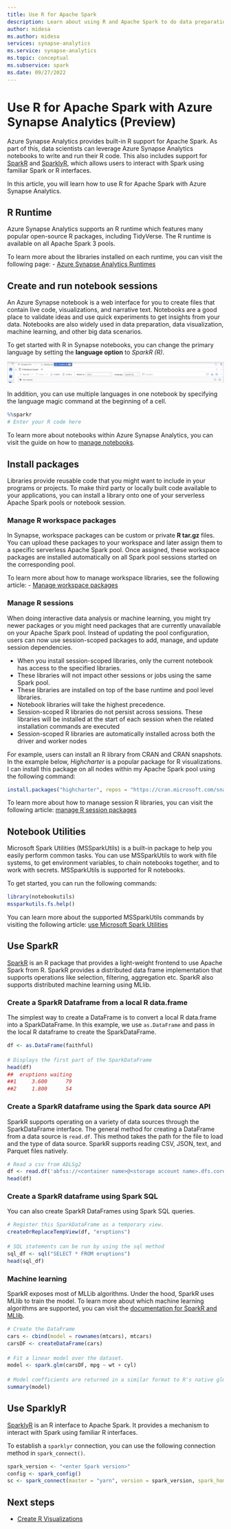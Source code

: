 ```yaml
---
title: Use R for Apache Spark
description: Learn about using R and Apache Spark to do data preparation and machine learning in Azure Synapse Analytics notebooks.
author: midesa
ms.author: midesa
services: synapse-analytics 
ms.service: synapse-analytics 
ms.topic: conceptual
ms.subservice: spark
ms.date: 09/27/2022 
---
```


# Use R for Apache Spark with Azure Synapse Analytics (Preview)

Azure Synapse Analytics provides built-in R support for Apache Spark. As part of this, data scientists can leverage Azure Synapse Analytics notebooks to write and run their R code. This also includes support for [SparkR](https://spark.apache.org/docs/latest/sparkr.html) and [SparklyR](https://spark.rstudio.com/), which allows users to interact with Spark using familiar Spark or R interfaces.

In this article, you will learn how to use R for Apache Spark with Azure Synapse Analytics.

## R Runtime

Azure Synapse Analytics supports an R runtime which features many popular open-source R packages, including TidyVerse. The R runtime is available on all Apache Spark 3 pools. 

To learn more about the libraries installed on each runtime, you can visit the following page:
    - [Azure Synapse Analytics Runtimes](./apache-spark-version-support.md)

## Create and run notebook sessions

An Azure Synapse notebook is a web interface for you to create files that contain live code, visualizations, and narrative text. Notebooks are a good place to validate ideas and use quick experiments to get insights from your data. Notebooks are also widely used in data preparation, data visualization, machine learning, and other big data scenarios. 

To get started with R in Synapse notebooks, you can change the primary language by setting the **language option** to *SparkR (R)*.

   ![Screenshot of the R language option.](./media/apache-spark-data-viz/r-language-option.png#lightbox)

In addition, you can use multiple languages in one notebook by specifying the language magic command at the beginning of a cell.

```r
%%sparkr
# Enter your R code here
```

To learn more about notebooks within Azure Synapse Analytics, you can visit the guide on how to [manage notebooks](./apache-spark-development-using-notebooks.md).

## Install packages

Libraries provide reusable code that you might want to include in your programs or projects. To make third party or locally built code available to your applications, you can install a library onto one of your serverless Apache Spark pools or notebook session.

### Manage R workspace packages

In Synapse, workspace packages can be custom or private **R tar.gz** files. You can upload these packages to your workspace and later assign them to a specific serverless Apache Spark pool. Once assigned, these workspace packages are installed automatically on all Spark pool sessions started on the corresponding pool.

To learn more about how to manage workspace libraries, see the following article:
    - [Manage workspace packages](./apache-spark-manage-workspace-packages.md)

### Manage R sessions

When doing interactive data analysis or machine learning, you might try newer packages or you might need packages that are currently unavailable on your Apache Spark pool. Instead of updating the pool configuration, users can now use session-scoped packages to add, manage, and update session dependencies.

  - When you install session-scoped libraries, only the current notebook has access to the specified libraries.
  - These libraries will not impact other sessions or jobs using the same Spark pool.
  - These libraries are installed on top of the base runtime and pool level libraries.
  - Notebook libraries will take the highest precedence.
  - Session-scoped R libraries do not persist across sessions. These libraries will be installed at the start of each session when the related installation commands are executed
  - Session-scoped R libraries are automatically installed across both the driver and worker nodes

For example, users can install an R library from CRAN and CRAN snapshots. In the example below, *Highcharter* is a popular package for R visualizations. I can install this package on all nodes within my Apache Spark pool using the following command:

```r
install.packages("highcharter", repos = "https://cran.microsoft.com/snapshot/2021-07-16/")
```

To learn more about how to manage session R libraries, you can visit the following article: [manage R session packages](./apache-spark-manage-session-packages.md#session-scoped-r-packages-preview)

## Notebook Utilities

Microsoft Spark Utilities (MSSparkUtils) is a built-in package to help you easily perform common tasks. You can use MSSparkUtils to work with file systems, to get environment variables, to chain notebooks together, and to work with secrets. MSSparkUtils is supported for R notebooks.

To get started, you can run the following commands:

```r
library(notebookutils)
mssparkutils.fs.help()
```

You can learn more about the supported MSSparkUtils commands by visiting the following article: [use Microsoft Spark Utilities](./microsoft-spark-utilities.md)

## Use SparkR

[SparkR](https://spark.apache.org/docs/latest/sparkr.html) is an R package that provides a light-weight frontend to use Apache Spark from R. SparkR provides a distributed data frame implementation that supports operations like selection, filtering, aggregation etc. SparkR also supports distributed machine learning using MLlib.

### Create a SparkR Dataframe from a local R data.frame

The simplest way to create a DataFrame is to convert a local R data.frame into a SparkDataFrame. In this example, we use ```as.DataFrame``` and pass in the local R dataframe to create the SparkDataFrame.  

```r
df <- as.DataFrame(faithful)

# Displays the first part of the SparkDataFrame
head(df)
##  eruptions waiting
##1     3.600      79
##2     1.800      54
```

### Create a SparkR dataframe using the Spark data source API

SparkR supports operating on a variety of data sources through the SparkDataFrame interface. The general method for creating a DataFrame from a data source is ```read.df```. This method takes the path for the file to load and the type of data source. SparkR supports reading CSV, JSON, text, and Parquet files natively.

```r
# Read a csv from ADLSg2
df <- read.df('abfss://<container name>@<storage account name>.dfs.core.windows.net/avocado.csv', 'csv', header="true")
head(df)
```

### Create a SparkR dataframe using Spark SQL

You can also create SparkR DataFrames using Spark SQL queries.

```r
# Register this SparkDataFrame as a temporary view.
createOrReplaceTempView(df, "eruptions")

# SQL statements can be run by using the sql method
sql_df <- sql("SELECT * FROM eruptions")
head(sql_df)
```

### Machine learning

SparkR exposes most of MLLib algorithms. Under the hood, SparkR uses MLlib to train the model. To learn more about which machine learning algorithms are supported, you can visit the [documentation for SparkR and MLlib](https://spark.apache.org/docs/latest/sparkr.html#machine-learning).

```r
# Create the DataFrame
cars <- cbind(model = rownames(mtcars), mtcars)
carsDF <- createDataFrame(cars)

# Fit a linear model over the dataset.
model <- spark.glm(carsDF, mpg ~ wt + cyl)

# Model coefficients are returned in a similar format to R's native glm().
summary(model)
```

## Use SparklyR

[SparklyR](https://spark.rstudio.com/) is an R interface to Apache Spark. It provides a mechanism to interact with Spark using familiar R interfaces.

To establish a ```sparklyr``` connection, you can use the following connection method in ```spark_connect()```.

```r
spark_version <- "<enter Spark version>"
config <- spark_config()
sc <- spark_connect(master = "yarn", version = spark_version, spark_home = "/opt/spark", config = config)
```

## Next steps

- [Create R Visualizations](./apache-spark-data-visualization.md#r-libraries-preview)